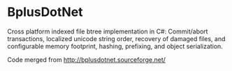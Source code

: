 # BplusDotNet
Cross platform indexed file btree implementation in C#: Commit/abort transactions, localized unicode string order, recovery of damaged files, and configurable memory footprint, hashing, prefixing, and object serialization.

Code merged from http://bplusdotnet.sourceforge.net/
